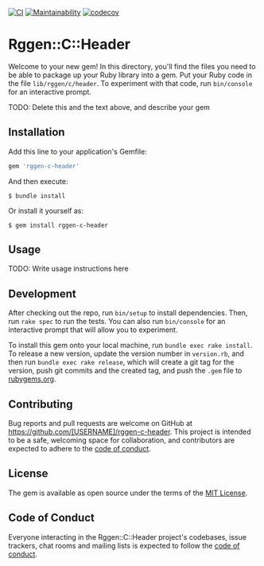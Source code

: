 [![CI](https://github.com/rggen/rggen-c-header/actions/workflows/ci.yml/badge.svg)](https://github.com/rggen/rggen-c-header/actions/workflows/ci.yml)
[![Maintainability](https://api.codeclimate.com/v1/badges/abc9b4eea884c4b32805/maintainability)](https://codeclimate.com/github/rggen/rggen-c-header/maintainability)
[![codecov](https://codecov.io/gh/rggen/rggen-c-header/branch/master/graph/badge.svg?token=kUhLlLvtv6)](https://codecov.io/gh/rggen/rggen-c-header)

# Rggen::C::Header

Welcome to your new gem! In this directory, you'll find the files you need to be able to package up your Ruby library into a gem. Put your Ruby code in the file `lib/rggen/c/header`. To experiment with that code, run `bin/console` for an interactive prompt.

TODO: Delete this and the text above, and describe your gem

## Installation

Add this line to your application's Gemfile:

```ruby
gem 'rggen-c-header'
```

And then execute:

    $ bundle install

Or install it yourself as:

    $ gem install rggen-c-header

## Usage

TODO: Write usage instructions here

## Development

After checking out the repo, run `bin/setup` to install dependencies. Then, run `rake spec` to run the tests. You can also run `bin/console` for an interactive prompt that will allow you to experiment.

To install this gem onto your local machine, run `bundle exec rake install`. To release a new version, update the version number in `version.rb`, and then run `bundle exec rake release`, which will create a git tag for the version, push git commits and the created tag, and push the `.gem` file to [rubygems.org](https://rubygems.org).

## Contributing

Bug reports and pull requests are welcome on GitHub at https://github.com/[USERNAME]/rggen-c-header. This project is intended to be a safe, welcoming space for collaboration, and contributors are expected to adhere to the [code of conduct](https://github.com/[USERNAME]/rggen-c-header/blob/master/CODE_OF_CONDUCT.md).

## License

The gem is available as open source under the terms of the [MIT License](https://opensource.org/licenses/MIT).

## Code of Conduct

Everyone interacting in the Rggen::C::Header project's codebases, issue trackers, chat rooms and mailing lists is expected to follow the [code of conduct](https://github.com/[USERNAME]/rggen-c-header/blob/master/CODE_OF_CONDUCT.md).
